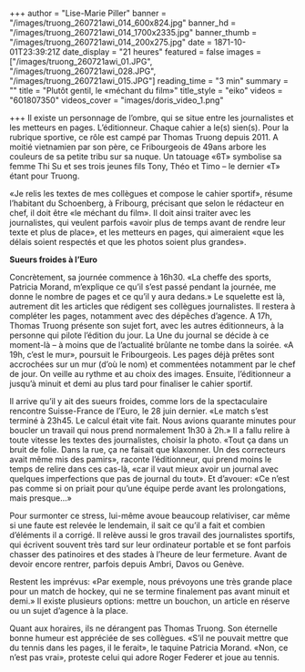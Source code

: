 +++
author = "Lise-Marie Piller"
banner = "/images/truong_260721awi_014_600x824.jpg"
banner_hd = "/images/truong_260721awi_014_1700x2335.jpg"
banner_thumb = "/images/truong_260721awi_014_200x275.jpg"
date = 1871-10-01T23:39:21Z
date_display = "21 heures"
featured = false
images = ["/images/truong_260721awi_01.JPG", "/images/truong_260721awi_028.JPG", "/images/truong_260721awi_015.JPG"]
reading_time = "3 min"
summary = ""
title = "Plutôt gentil, le «méchant du film»"
title_style = "eiko"
videos = "601807350"
videos_cover = "images/doris_video_1.png"

+++
Il existe un personnage de l’ombre, qui se situe entre les journalistes et les metteurs en pages. L’éditionneur. Chaque cahier a le(s) sien(s). Pour la rubrique sportive, ce rôle est campé par Thomas Truong depuis 2011. A moitié vietnamien par son père, ce Fribourgeois de 49ans arbore les couleurs de sa petite tribu sur sa nuque. Un tatouage «6T» symbolise sa femme Thi Su et ses trois jeunes fils Tony, Théo et Timo – le dernier «T» étant pour Truong.

«Je relis les textes de mes collègues et compose le cahier sportif», résume l’habitant du Schoenberg, à Fribourg, précisant que selon le rédacteur en chef, il doit être «le méchant du film». Il doit ainsi traiter avec les journalistes, qui veulent parfois «avoir plus de temps avant de rendre leur texte et plus de place», et les metteurs en pages, qui aimeraient «que les délais soient respectés et que les photos soient plus grandes».

**Sueurs froides à l’Euro**

Concrètement, sa journée commence à 16h30. «La cheffe des sports, Patricia Morand, m’explique ce qu’il s’est passé pendant la journée, me donne le nombre de pages et ce qu’il y aura dedans.» Le squelette est là, autrement dit les articles que rédigent ses collègues journalistes. Il restera à compléter les pages, notamment avec des dépêches d’agence. A 17h, Thomas Truong présente son sujet fort, avec les autres éditionneurs, à la personne qui pilote l’édition du jour. La Une du journal se décide à ce moment-là – à moins que de l’actualité brûlante ne tombe dans la soirée. «A 19h, c’est le mur», poursuit le Fribourgeois. Les pages déjà prêtes sont accrochées sur un mur (d’où le nom) et commentées notamment par le chef de jour. On veille au rythme et au choix des images. Ensuite, l’éditionneur a jusqu’à minuit et demi au plus tard pour finaliser le cahier sportif.

Il arrive qu’il y ait des sueurs froides, comme lors de la spectaculaire rencontre Suisse-France de l’Euro, le 28 juin dernier. «Le match s’est terminé à 23h45. Le calcul était vite fait. Nous avions quarante minutes pour boucler un travail qui nous prend normalement 1h30 à 2h.» Il a fallu relire à toute vitesse les textes des journalistes, choisir la photo. «Tout ça dans un bruit de folie. Dans la rue, ça ne faisait que klaxonner. Un des correcteurs avait même mis des pamirs», raconte l’éditionneur, qui prend moins le temps de relire dans ces cas-là, «car il vaut mieux avoir un journal avec quelques imperfections que pas de journal du tout». Et d’avouer: «Ce n’est pas comme si on priait pour qu’une équipe perde avant les prolongations, mais presque…» 

Pour surmonter ce stress, lui-même avoue beaucoup relativiser, car même si une faute est relevée le lendemain, il sait ce qu’il a fait et combien d’éléments il a corrigé. Il relève aussi le gros travail des journalistes sportifs, qui écrivent souvent très tard sur leur ordinateur portable et se font parfois chasser des patinoires et des stades à l’heure de leur fermeture. Avant de devoir encore rentrer, parfois depuis Ambri, Davos ou Genève.

Restent les imprévus: «Par exemple, nous prévoyons une très grande place pour un match de hockey, qui ne se termine finalement pas avant minuit et demi.» Il existe plusieurs options: mettre un bouchon, un article en réserve ou un sujet d’agence à la place.

Quant aux horaires, ils ne dérangent pas Thomas Truong. Son éternelle bonne humeur est appréciée de ses collègues. «S’il ne pouvait mettre que du tennis dans les pages, il le ferait», le taquine Patricia Morand. «Non, ce n’est pas vrai», proteste celui qui adore Roger Federer et joue au tennis.